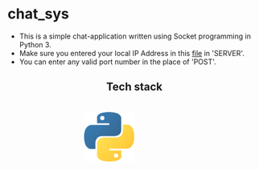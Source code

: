 # chat_sys

* This is a simple chat-application written using Socket programming in Python 3.
* Make sure you entered your local IP Address in this [file](https://github.com/apexx77/chat_sys/blob/master/client.py) in 'SERVER'.
* You can enter any valid port number in the place of 'POST'.

<h2 align="center">Tech stack</h2>
<div align="center" style="padding-top:20px;">
  
<img src="https://github.com/apexx77/chat_sys/blob/master/python.png" width=100px style="padding-right:100px;">

</div>

